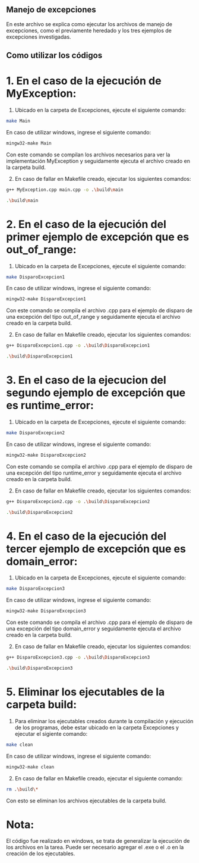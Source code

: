 ## Manejo de excepciones

En este archivo se explica como ejecutar los archivos de manejo de excepciones, como el previamente heredado y los tres ejemplos de excepciones investigadas.

## Como utilizar los códigos

# 1. En el caso de la ejecución de MyException:

1. Ubicado en la carpeta de Excepciones, ejecute el siguiente comando:

```bash
make Main
```

En caso de utilizar windows, ingrese el siguiente comando:

```bash
mingw32-make Main
```

Con este comando se compilan los archivos necesarios para ver la implementación MyException y seguidamente ejecuta el archivo creado en la carpeta build.

2. En caso de fallar en Makefile creado, ejecutar los siguientes comandos:

```bash
g++ MyException.cpp main.cpp -o .\build\main
```

```bash
.\build\main
```

# 2. En el caso de la ejecución del primer ejemplo de excepción que es out_of_range:

1. Ubicado en la carpeta de Excepciones, ejecute el siguiente comando:

```bash
make DisparoExcepcion1
```

En caso de utilizar windows, ingrese el siguiente comando:

```bash
mingw32-make DisparoExcepcion1
```

Con este comando se compila el archivo .cpp para el ejemplo de disparo de una excepción del tipo out_of_range y seguidamente ejecuta el archivo creado en la carpeta build.

2. En caso de fallar en Makefile creado, ejecutar los siguientes comandos:

```bash
g++ DisparoExcepcion1.cpp -o .\build\DisparoExcepcion1
```

```bash
.\build\DisparoExcepcion1
```

# 3. En el caso de la ejecucion del segundo ejemplo de excepción que es runtime_error:

1. Ubicado en la carpeta de Excepciones, ejecute el siguiente comando:

```bash
make DisparoExcepcion2
```

En caso de utilizar windows, ingrese el siguiente comando:

```bash
mingw32-make DisparoExcepcion2
```

Con este comando se compila el archivo .cpp para el ejemplo de disparo de una excepción del tipo runtime_error y seguidamente ejecuta el archivo creado en la carpeta build.

2. En caso de fallar en Makefile creado, ejecutar los siguientes comandos:

```bash
g++ DisparoExcepcion2.cpp -o .\build\DisparoExcepcion2
```

```bash
.\build\DisparoExcepcion2
```

# 4. En el caso de la ejecución del tercer ejemplo de excepción que es domain_error:

1. Ubicado en la carpeta de Excepciones, ejecute el siguiente comando:

```bash
make DisparoExcepcion3
```

En caso de utilizar windows, ingrese el siguiente comando:

```bash
mingw32-make DisparoExcepcion3
```

Con este comando se compila el archivo .cpp para el ejemplo de disparo de una excepción del tipo domain_error y seguidamente ejecuta el archivo creado en la carpeta build.

2. En caso de fallar en Makefile creado, ejecutar los siguientes comandos:

```bash
g++ DisparoExcepcion3.cpp -o .\build\DisparoExcepcion3
```

```bash
.\build\DisparoExcepcion3
```

# 5. Eliminar los ejecutables de la carpeta build:

1. Para eliminar los ejecutables creados durante la compilación y ejecución de los programas, debe estar ubicado en la carpeta Excepciones y ejecutar el sigiente comando:

```bash
make clean
```

En caso de utilizar windows, ingrese el siguiente comando:

```bash
mingw32-make clean
```

2. En caso de fallar en Makefile creado, ejecutar el siguiente comando:

```bash
rm .\build\*
```

Con esto se eliminan los archivos ejecutables de la carpeta build.




# Nota:
El código fue realizado en windows, se trata de generalizar la ejecución de los archivos en la tarea.
Puede ser necesario agregar el .exe o el .o en la creación de los ejecutables.